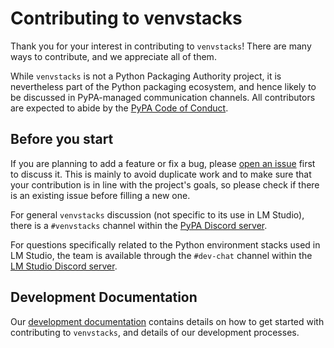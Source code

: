 # Contributing to venvstacks

Thank you for your interest in contributing to `venvstacks`! There are many ways to
contribute, and we appreciate all of them.

While `venvstacks` is not a Python Packaging Authority project, it is nevertheless
part of the Python packaging ecosystem, and hence likely to be discussed in
PyPA-managed communication channels. All contributors are expected to abide by the
[PyPA Code of Conduct][pypa-coc].

[pypa-coc]: https://www.pypa.io/en/latest/code-of-conduct/

## Before you start

If you are planning to add a feature or fix a bug,
please [open an issue](https://github.com/lmstudio-ai/venvstacks/issues) first to discuss it.
This is mainly to avoid duplicate work and to make sure that your contribution is in line
with the project's goals,
so please check if there is an existing issue before filling a new one.

For general `venvstacks` discussion (not specific to its use in LM Studio), there is a
`#venvstacks` channel within the [PyPA Discord server](https://discord.com/invite/pypa).

For questions specifically related to the Python environment stacks used in LM Studio,
the team is available through the `#dev-chat` channel within the
[LM Studio Discord server](https://discord.gg/pwQWNhmQTY).

## Development Documentation

Our [development documentation](https://venvstacks.github.io/development/) contains
details on how to get started with contributing to `venvstacks`,
and details of our development processes.
